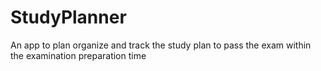 # StudyPlanner
An app to plan organize and track the study plan to pass the exam within the examination preparation time
